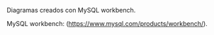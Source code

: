 

Diagramas creados con MySQL workbench.

MySQL workbench: (https://www.mysql.com/products/workbench/).
